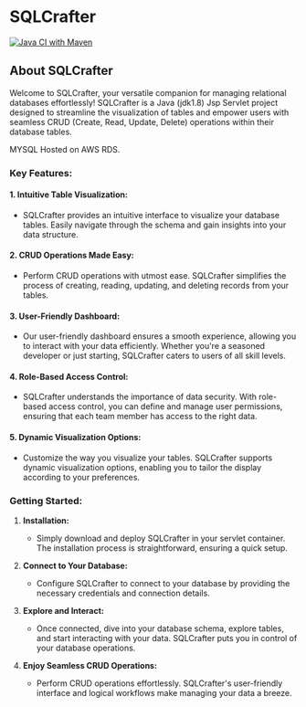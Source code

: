 # SQLCrafter 

[![Java CI with Maven](https://github.com/dootamroy/SQLCrafter/actions/workflows/maven.yml/badge.svg?branch=main)](https://github.com/dootamroy/SQLCrafter/actions/workflows/maven.yml)


## About SQLCrafter

Welcome to SQLCrafter, your versatile companion for managing relational databases effortlessly! SQLCrafter is a Java (jdk1.8) Jsp Servlet project designed to streamline the visualization of tables and empower users with seamless CRUD (Create, Read, Update, Delete) operations within their database tables.

MYSQL Hosted on AWS RDS.

### Key Features:

#### 1. Intuitive Table Visualization:
   - SQLCrafter provides an intuitive interface to visualize your database tables. Easily navigate through the schema and gain insights into your data structure.

#### 2. CRUD Operations Made Easy:
   - Perform CRUD operations with utmost ease. SQLCrafter simplifies the process of creating, reading, updating, and deleting records from your tables.

#### 3. User-Friendly Dashboard:
   - Our user-friendly dashboard ensures a smooth experience, allowing you to interact with your data efficiently. Whether you're a seasoned developer or just starting, SQLCrafter caters to users of all skill levels.

#### 4. Role-Based Access Control:
   - SQLCrafter understands the importance of data security. With role-based access control, you can define and manage user permissions, ensuring that each team member has access to the right data.

#### 5. Dynamic Visualization Options:
   - Customize the way you visualize your tables. SQLCrafter supports dynamic visualization options, enabling you to tailor the display according to your preferences.

### Getting Started:

1. **Installation:**
   - Simply download and deploy SQLCrafter in your servlet container. The installation process is straightforward, ensuring a quick setup.

2. **Connect to Your Database:**
   - Configure SQLCrafter to connect to your database by providing the necessary credentials and connection details.

3. **Explore and Interact:**
   - Once connected, dive into your database schema, explore tables, and start interacting with your data. SQLCrafter puts you in control of your database operations.

4. **Enjoy Seamless CRUD Operations:**
   - Perform CRUD operations effortlessly. SQLCrafter's user-friendly interface and logical workflows make managing your data a breeze.
